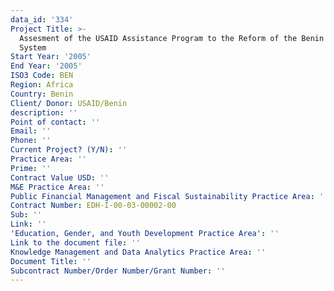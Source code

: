 ```yaml
---
data_id: '334'
Project Title: >-
  Assesment of the USAID Assistance Program to the Reform of the Benin Primary
  System
Start Year: '2005'
End Year: '2005'
ISO3 Code: BEN
Region: Africa
Country: Benin
Client/ Donor: USAID/Benin
description: ''
Point of contact: ''
Email: ''
Phone: ''
Current Project? (Y/N): ''
Practice Area: ''
Prime: ''
Contract Value USD: ''
M&E Practice Area: ''
Public Financial Management and Fiscal Sustainability Practice Area: ''
Contract Number: EDH-I-00-03-00002-00
Sub: ''
Link: ''
'Education, Gender, and Youth Development Practice Area': ''
Link to the document file: ''
Knowledge Management and Data Analytics Practice Area: ''
Document Title: ''
Subcontract Number/Order Number/Grant Number: ''
---
```

